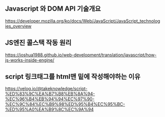 ## Javascript 와 DOM API 기술개요

https://developer.mozilla.org/ko/docs/Web/JavaScript/JavaScript_technologies_overview


## JS엔진 콜스택 작동 원리  
https://joshua1988.github.io/web-development/translation/javascript/how-js-works-inside-engine/

## script 링크태그를 html맨 밑에 작성해야하는 이유
https://velog.io/@takeknowledge/script-%ED%83%9C%EA%B7%B8%EB%8A%94-%EC%96%B4%EB%94%94%EC%97%90-%EC%9C%84%EC%B9%98%ED%95%B4%EC%95%BC-%ED%95%A0%EA%B9%8C%EC%9A%94
